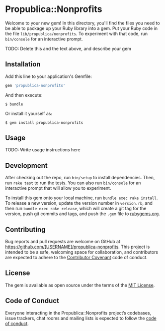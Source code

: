 # Propublica::Nonprofits

Welcome to your new gem! In this directory, you'll find the files you need to be able to package up your Ruby library into a gem. Put your Ruby code in the file `lib/propublica/nonprofits`. To experiment with that code, run `bin/console` for an interactive prompt.

TODO: Delete this and the text above, and describe your gem

## Installation

Add this line to your application's Gemfile:

```ruby
gem 'propublica-nonprofits'
```

And then execute:

    $ bundle

Or install it yourself as:

    $ gem install propublica-nonprofits

## Usage

TODO: Write usage instructions here

## Development

After checking out the repo, run `bin/setup` to install dependencies. Then, run `rake test` to run the tests. You can also run `bin/console` for an interactive prompt that will allow you to experiment.

To install this gem onto your local machine, run `bundle exec rake install`. To release a new version, update the version number in `version.rb`, and then run `bundle exec rake release`, which will create a git tag for the version, push git commits and tags, and push the `.gem` file to [rubygems.org](https://rubygems.org).

## Contributing

Bug reports and pull requests are welcome on GitHub at https://github.com/[USERNAME]/propublica-nonprofits. This project is intended to be a safe, welcoming space for collaboration, and contributors are expected to adhere to the [Contributor Covenant](http://contributor-covenant.org) code of conduct.

## License

The gem is available as open source under the terms of the [MIT License](https://opensource.org/licenses/MIT).

## Code of Conduct

Everyone interacting in the Propublica::Nonprofits project’s codebases, issue trackers, chat rooms and mailing lists is expected to follow the [code of conduct](https://github.com/[USERNAME]/propublica-nonprofits/blob/master/CODE_OF_CONDUCT.md).
